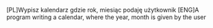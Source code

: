 [PL]Wypisz kalendarz gdzie rok, miesiąc podaję użytkownik
[ENG]A program writing a calendar, where the year, month is given by the user

